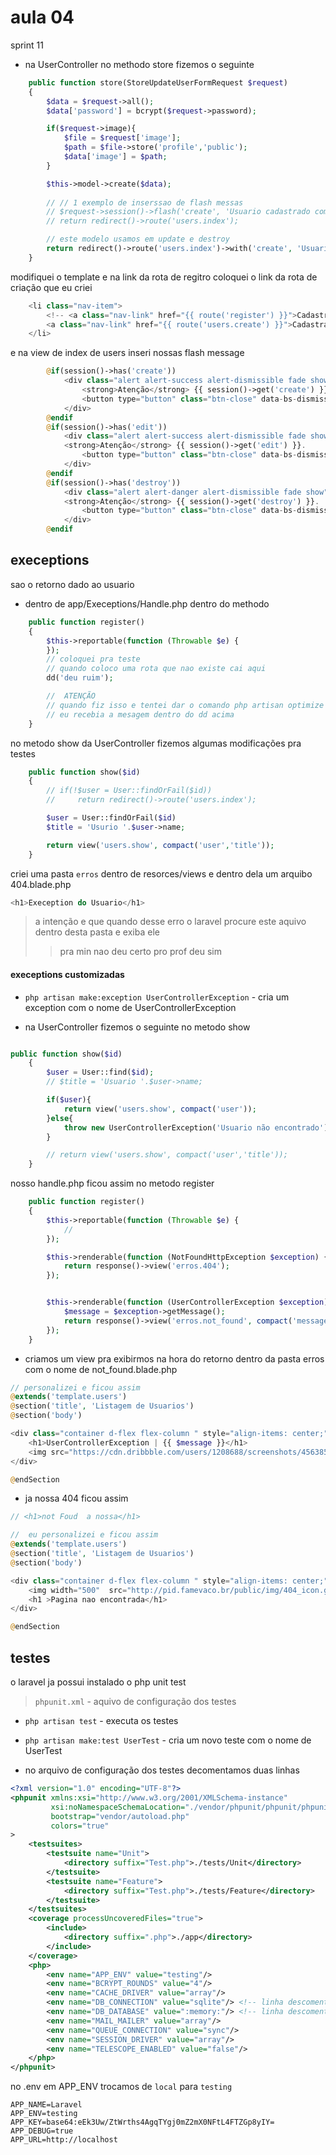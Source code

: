 # aula 04
sprint 11

- na UserController no methodo store fizemos o seguinte
```php
    public function store(StoreUpdateUserFormRequest $request)
    {
        $data = $request->all();
        $data['password'] = bcrypt($request->password);

        if($request->image){
            $file = $request['image'];
            $path = $file->store('profile','public');
            $data['image'] = $path;
        }

        $this->model->create($data);
     
        // // 1 exemplo de inserssao de flash messas   
        // $request->session()->flash('create', 'Usuario cadastrado com sucesso');
        // return redirect()->route('users.index');

        // este modelo usamos em update e destroy
        return redirect()->route('users.index')->with('create', 'Usuario criado com sucesso');
    }
```

modifiquei o template e na link da rota de regitro coloquei o link da rota de criação que eu criei
```php
    <li class="nav-item">
        <!-- <a class="nav-link" href="{{ route('register') }}">Cadastrar</a> -->
        <a class="nav-link" href="{{ route('users.create') }}">Cadastrar</a>
    </li>
```
e na view de index de users inseri nossas flash message
```php
        @if(session()->has('create'))
            <div class="alert alert-success alert-dismissible fade show" role="alert">
                <strong>Atenção</strong> {{ session()->get('create') }}.
                <button type="button" class="btn-close" data-bs-dismiss="alert" aria-label="Close"></button>
            </div>
        @endif
        @if(session()->has('edit'))
            <div class="alert alert-success alert-dismissible fade show" role="alert">
            <strong>Atenção</strong> {{ session()->get('edit') }}.
                <button type="button" class="btn-close" data-bs-dismiss="alert" aria-label="Close"></button>
            </div>
        @endif
        @if(session()->has('destroy'))
            <div class="alert alert-danger alert-dismissible fade show" role="alert">
            <strong>Atenção</strong> {{ session()->get('destroy') }}.
                <button type="button" class="btn-close" data-bs-dismiss="alert" aria-label="Close"></button>
            </div>
        @endif
```

## execeptions

sao o retorno dado ao usuario 

- dentro de app/Execeptions/Handle.php dentro do methodo 
```php
    public function register()
    {
        $this->reportable(function (Throwable $e) {
        });
        // coloquei pra teste
        // quando coloco uma rota que nao existe cai aqui
        dd('deu ruim'); 

        //  ATENÇÃO 
        // quando fiz isso e tentei dar o comando php artisan optimize
        // eu recebia a mesagem dentro do dd acima
    }
```
no metodo show da UserController fizemos algumas modificações pra testes
```php
    public function show($id)
    {
        // if(!$user = User::findOrFail($id))
        //     return redirect()->route('users.index');

        $user = User::findOrFail($id)
        $title = 'Usurio '.$user->name;

        return view('users.show', compact('user','title'));
    }
```
criei uma pasta `erros` dentro de resorces/views e dentro dela um arquibo 404.blade.php
```php
<h1>Exeception do Usuario</h1>

```
> a intenção e que quando desse erro o laravel procure este aquivo dentro desta pasta e exiba ele
>> pra min nao deu certo pro prof deu sim 

#### execeptions customizadas

- `php artisan make:exception UserControllerException` - cria um exception com o nome de UserControllerException

- na UserController fizemos o seguinte no metodo show
```php

public function show($id)
    {
        $user = User::find($id);
        // $title = 'Usuario '.$user->name;

        if($user){
            return view('users.show', compact('user'));
        }else{
            throw new UserControllerException('Usuario não encontrado');
        }

        // return view('users.show', compact('user','title'));
    }

```

nosso handle.php ficou assim no metodo register
```php
    public function register()
    {
        $this->reportable(function (Throwable $e) {
            //
        });

        $this->renderable(function (NotFoundHttpException $exception) {
            return response()->view('erros.404');
        });


        $this->renderable(function (UserControllerException $exception) {
            $message = $exception->getMessage();
            return response()->view('erros.not_found', compact('message'));
        });
    }
```
- criamos um view pra exibirmos na hora do retorno dentro da pasta erros com o nome de not_found.blade.php
```php
// personalizei e ficou assim
@extends('template.users')
@section('title', 'Listagem de Usuarios')
@section('body')

<div class="container d-flex flex-column " style="align-items: center;">
    <h1>UserControllerException | {{ $message }}</h1>
    <img src="https://cdn.dribbble.com/users/1208688/screenshots/4563859/no-found.gif" alt="">
</div>

@endSection

```
- ja nossa 404 ficou assim
```php
// <h1>not Foud  a nossa</h1>

//  eu personalizei e ficou assim
@extends('template.users')
@section('title', 'Listagem de Usuarios')
@section('body')

<div class="container d-flex flex-column " style="align-items: center;">
    <img width="500"  src="http://pid.famevaco.br/public/img/404_icon.gif" alt="">
    <h1 >Pagina nao encontrada</h1>
</div>

@endSection

```

## testes

o laravel ja possui instalado o php unit test
> `phpunit.xml` - aquivo de configuração dos testes

- `php artisan test` - executa os testes
- `php artisan make:test UserTest` -  cria um novo teste com o nome de UserTest

- no arquivo de configuração dos testes decomentamos duas linhas
```xml
<?xml version="1.0" encoding="UTF-8"?>
<phpunit xmlns:xsi="http://www.w3.org/2001/XMLSchema-instance"
         xsi:noNamespaceSchemaLocation="./vendor/phpunit/phpunit/phpunit.xsd"
         bootstrap="vendor/autoload.php"
         colors="true"
>
    <testsuites>
        <testsuite name="Unit">
            <directory suffix="Test.php">./tests/Unit</directory>
        </testsuite>
        <testsuite name="Feature">
            <directory suffix="Test.php">./tests/Feature</directory>
        </testsuite>
    </testsuites>
    <coverage processUncoveredFiles="true">
        <include>
            <directory suffix=".php">./app</directory>
        </include>
    </coverage>
    <php>
        <env name="APP_ENV" value="testing"/>
        <env name="BCRYPT_ROUNDS" value="4"/>
        <env name="CACHE_DRIVER" value="array"/>
        <env name="DB_CONNECTION" value="sqlite"/> <!-- linha descomentada -->
        <env name="DB_DATABASE" value=":memory:"/> <!-- linha descomentada -->
        <env name="MAIL_MAILER" value="array"/>
        <env name="QUEUE_CONNECTION" value="sync"/>
        <env name="SESSION_DRIVER" value="array"/>
        <env name="TELESCOPE_ENABLED" value="false"/>
    </php>
</phpunit>

```
no .env em APP_ENV trocamos de `local` para `testing`
```
APP_NAME=Laravel
APP_ENV=testing
APP_KEY=base64:eEk3Uw/ZtWrths4AgqTYgj0mZ2mX0NFtL4FTZGp8yIY=
APP_DEBUG=true
APP_URL=http://localhost
```
